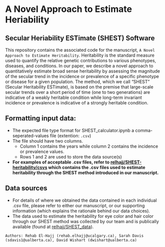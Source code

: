 # A Novel Approach to Estimate Heriability 

## Secular Heriability ESTimate (SHEST) Software
This repository contains the associated code for the manuscript, `A Novel Approach to Estimate Heritability`. Heritability is the standard measure used to quantify the relative genetic contributions to various phenotypes, diseases, and conditions. In our paper, we describe a novel approach to quantitatively estimate broad sense heritability by assessing the magnitude of the secular trend in the incidence or prevalence of a specific phenotype or disease for a given population. The method, which we call “SHEST” (Secular Heritability ESTimate), is based on the premise that large-scale secular trends over a short period of time (one to two generations) are indicative of a weakly heritable condition while long-term invariant incidence or prevalence is indicative of a strongly heritable condition.

## Formatting input data:
* The expected file type format for SHEST_calculator.ipynb a comma-seperated-values file (extention: `.csv`)
* The file should have two columns. 
  * Column 1 contains the years while column 2 contains the incidence or prevalence values.
  * Rows 1 and 2 are used to store the data source(s)
* **For examples of acceptable .csv files, refer to [relhajj/SHEST-heritability/csvs](https://github.com/relhajj/SHEST-heritability/blob/92acb4219c7ee84a49af64f883985fce5f8dd3b3/csvs/cystic_fibrosis.csv) which contains the .csv files used to estimate heritability through the SHEST method introduced in our manuscript.**

## Data sources 
* For details of where we obtained the data contained in each individual .csv file, please refer to either our manuscript, or our supporting information (which explains the rationale behind our data choices).
* The data used to estimate the heritability for eye color and hair color through our SHEST method was collected by our team and is publically available (found at [relhajj/SHEST_data](https://github.com/relhajj/SHEST_data)).

`Authors: Rehab El-Hajj (rehab.elhajj@ucalgary.ca), Sarah Davis (sdavis1@ualberta.ca), David Wishart (dwishart@ualberta.ca)`
